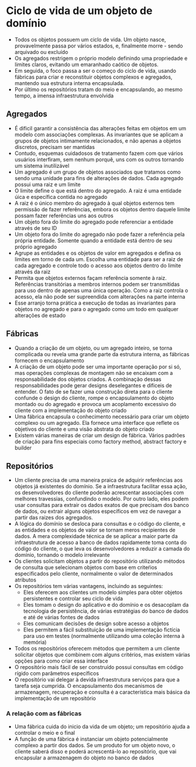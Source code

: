 # Ciclo de vida de um objeto de domínio

- Todos os objetos possuem um ciclo de vida. Um objeto nasce, provavelmente passa por vários estados, e, finalmente morre - sendo arquivado ou excluído
- Os agregados restrigem o próprio modelo definindo uma propriedade e limites claros, evitando um emaranhado caótico de objetos.
- Em seguida, o foco passa a ser o começo do ciclo de vida, usando fábricas para criar e reconstituir objetos complexos e agregados, mantendo sua estrutura interna encapsulada.
- Por último os repositórios tratam do meio e encapsulando, ao mesmo tempo, a imensa infraestrutura envolvida

## Agregados

- É dificil garantir a consistência das alterações feitas em objetos em um modelo com associações complexas. As invariantes que se aplicam a grupos de objetos intimamente relacionados, e não apenas a objetos discretos, precisam ser mantidas
- Contudo, esquemas cuidadosos de tratamento fazem com que vários usuários interfiram, sem nenhum porquê, uns com os outros tornando um sistema inutilizável
- Um agregado é um grupo de objetos associados que tratamos como sendo uma unidade para fins de alterações de dados. Cada agregado possui uma raiz e um limite
- O limite define o que está dentro do agregado. A raiz é uma entidade úica e específica contida no agregado
- A raiz é o único membro do agregado à qual objetos externos tem permissão de fazer referências, embora os objetos dentro daquele limite possam fazer referências uns aos outros
- Um objeto fora do limite do agregado pode referenciar a entidade através de seu ID
- Um objeto fora do limite do agregado não pode fazer a referência pela própria entidade. Somente quando a entidade está dentro de seu próprio agregado
- Agrupe as entidades e os objetos de valor em agregados e defina os limites em torno de cada um. Escolha uma entidade para ser a raiz de cada agregado e controle todo o acesso aos objetos dentro do limite através da raiz
- Permita que objetos externos façam referência somente à raiz. Referências transitórias a membros internos podem ser transmitidas para uso dentro de apenas uma única operação. Como a raiz controla o acesso, ela não pode ser supreendida com alterações na parte interna
- Esse arranjo torna prática a execução de todas as invariantes para objetos no agregado e para o agregado como um todo em qualquer alterações de estado

## Fábricas

- Quando a criação de um objeto, ou um agregado inteiro, se torna complicada ou revela uma grande parte da estrutura interna, as fábricas fornecem o encapsulamento
- A criação de um objeto pode ser uma importante operação por si só, mas operações complexas de montagem não se encaixam com a responsabilidade dos objetos criados. A combinação dessas responsabilidades pode gerar designs deselegantes e dificeis de entender. O fato de se fazer uma construção direta para o cliente confunde o design do cliente, rompe o encapsulamento do objeto montado ou do agregado e provoca um acoplamento excessivo do cliente com a implementação do objeto criado
- Uma fábrica encapsula o conhecimento necessário para criar um objeto complexo ou um agregado. Ela fornece uma interface que reflete os objetivos do cliente e uma visão abstrata do objeto criado
- Existem várias maneiras de criar um design de fábrica. Vários padrões de criação para fins especiais como factory method, abstract factory e builder

## Repositórios

- Um cliente precisa de uma maneira praica de adquirir referências aos objetos já existentes do domínio. Se a infraestrutura facilitar essa ação, os desenvolvedores do cliente poderão acrescentar associações com melhores travessias, confundindo o modelo. Por outro lado, eles podem usar consultas para extrair os dados exatos de que precisam dos banco de dados, ou extrair alguns objetos específicos em vez de navegar a partir das raizes dos agregados.
- A lógica do domínio se desloca para consultas e o código do cliente, e as entidades e os objetos de valor se tornam meros recipientes de dados. A mera complexidade técnica de se aplicar a maior parte da infraestrutura de acesso a banco de dados rapidamente toma conta do código do cliente, o que leva os desenvolvedores a reduzir a camada do domínio, tornando o modelo irrelevante
- Os clientes solicitam objetos a partir do repositório utilizando métodos de consulta que selecionam objetos com base em criteŕios especificados pelo cliente, normalmente o valor de determinados atributos
- Os repositórios tem várias vantagens, incluindo as seguintes:
  - Eles oferecem aos clientes um modelo simples para obter objetos persistentes e controlar seu ciclo de vida
  - Eles tomam o design do aplicativo e do domínio e os desacoplam da tecnologia de persistência, de várias estratégias do banco de dados e até de várias fontes de dados
  - Eles comunicam decisões de design sobre acesso a objetos
  - Eles permitem a fácil substituição de uma implementação fictícia para uso em testes (normalmente utilizando uma coleção interna à memória)
- Todos os repositórios oferecem métodos que permitem a um cliente solicitar objetos que combinem com alguns critérios, mas existem várias opções para como criar essa interface
- O repositório mais fácil de ser construído possui consultas em código rígido com parâmetros específicos
- O repositório vai delegar à devida infraestrutura serviços para que a tarefa seja cumprida. O encapsulamento dos mecanismos de armazenagem, recuperação e consulta é a característica mais básica da implementação de um repositório

### A relação com as fábricas

- Uma fábrica cuida do inicio da vida de um objeto; um repositório ajuda a controlar o meio e o final
- A função de uma fábrica é instanciar um objeto potencialmente complexo a partir dos dados. Se um produto for um objeto novo, o cliente saberá disso e poderá acrescentá-lo ao repositório, que vai encapsular a armazenagem do objeto no banco de dados
